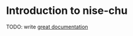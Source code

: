 # Introduction to nise-chu

TODO: write [great documentation](http://jacobian.org/writing/what-to-write/)
